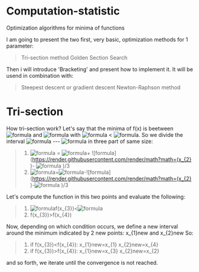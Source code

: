 # Computation-statistic
Optimization algorithms for minima of functions

I am going to present the two first, very basic, optimization methods for 1 parameter:
> Tri-section method
> Golden Section Search


Then i will introduce 'Bracketing' and present how to implement it. It will be usend in combination with:
> Steepest descent or gradient descent
> Newton-Raphson method

# Tri-section

How tri-section work? Let's say that the minima of f(x) is beetween ![formula](https://render.githubusercontent.com/render/math?math=x_{1}  ) and ![formula](https://render.githubusercontent.com/render/math?math=x_{2}  ) with ![formula](https://render.githubusercontent.com/render/math?math=x_{1} ) < ![formula](https://render.githubusercontent.com/render/math?math=x_{2} ). So we divide the interval ![formula](https://render.githubusercontent.com/render/math?math=x_{1} ) --- ![formula](https://render.githubusercontent.com/render/math?math=x_{2} ) in three part of same size:
> 1. ![formula](https://render.githubusercontent.com/render/math?math=x_{3}  ) = ![formula](https://render.githubusercontent.com/render/math?math=x_{1}  )+ ![formula](https://render.githubusercontent.com/render/math?math=(x_{2}  )- ![formula](https://render.githubusercontent.com/render/math?math=x_{1})  )/3
> 2. ![formula](https://render.githubusercontent.com/render/math?math=x_{4}  )=![formula](https://render.githubusercontent.com/render/math?math=x_{2}  )-![formula](https://render.githubusercontent.com/render/math?math=(x_{2}  )-![formula](https://render.githubusercontent.com/render/math?math=x_{1})  )/3

Let's compute the function in this two points and evaluate the following:
> 1. ![formula](https://render.githubusercontent.com/render/math?math=f(x_{3})  )f(x_{3})<![formula](https://render.githubusercontent.com/render/math?math=f(x_{4})  )
> 2. f(x_{3})>f(x_{4})

Now, depending on which condition occurs, we define a new interval around the minimum indicated by 2 new points: x_{1}new and x_{2}new
So:
> 1. if f(x_{3})<f(x_{4}):
    x_{1}new=x_{1}
    x_{2}new=x_{4}
> 2. if f(x_{3})>f(x_{4}):
    x_{1}new=x_{3}
    x_{2}new=x_{2}
    
    
and so forth, we iterate until the convergence is not reached.
    
    
  



